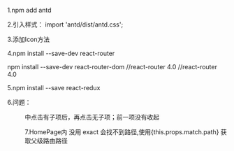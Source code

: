 1.npm add antd

2.引入样式：
import 'antd/dist/antd.css';

3.添加Icon方法

4.npm install --save-dev react-router

npm install --save-dev react-router-dom
//react-router 4.0
//react-router 4.0

5.npm install --save react-redux

6.问题： <Menu/>中点击有子项后，再点击无子项；前一项没有收起

7.HomePage内 <Route /> 没用 exact 会找不到路径,使用{this.props.match.path} 获取父级路由路径